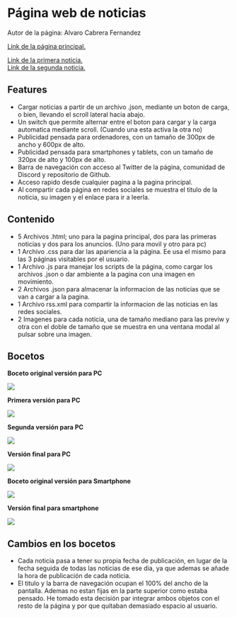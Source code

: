 # Página web de noticias

Autor de la página: Alvaro Cabrera Fernandez

[Link de la página principal.](https://rawgit.com/AlvaroCabreraDAM1/LDM-News/master/news.html)

[Link de la primera noticia.](https://rawgit.com/AlvaroCabreraDAM1/LDM-News/master/new1.html) <br>
[Link de la segunda noticia.](https://rawgit.com/AlvaroCabreraDAM1/LDM-News/master/new2.html)

## Features

- Cargar noticias a partir de un archivo .json, mediante un boton de carga, o bien, llevando el scroll lateral hacia abajo.
- Un switch que permite alternar entre el boton para cargar y la carga automatica mediante scroll. (Cuando una esta activa la otra no)
- Publicidad pensada para ordenadores, con un tamaño de 300px de ancho y 600px de alto.
- Publicidad pensada para smartphones y tablets, con un tamaño de 320px de alto y 100px de alto.
- Barra de navegación con acceso al Twitter de la página, comunidad de Discord y repositorio de Github.
- Acceso rapido desde cualquier pagina a la pagina principal.
- Al compartir cada página en redes sociales se muestra el titulo de la noticia, su imagen y el enlace para ir a leerla.

## Contenido

- 5 Archivos .html; uno para la pagina principal, dos para las primeras noticias y dos para los anuncios. (Uno para movil y otro para pc)
- 1 Archivo  .css para dar las apariencia a la página. Ee usa el mismo para las 3 páginas visitables por el usuario.
- 1 Archivo  .js para manejar los scripts de la página, como cargar los archivos .json o dar ambiente a la pagina con una imagen en movimiento.
- 2 Archivos .json para almacenar la informacion de las noticias que se van a cargar a la pagina.
- 1 Archivo rss.xml para compartir la informacion de las noticias en las redes sociales.
- 2 Imagenes para cada noticia, una de tamaño mediano para las previw y otra con el doble de tamaño que se muestra en una ventana modal al pulsar sobre una imagen.

## Bocetos

<b>Boceto original versión para PC</b>

<img src="https://rawgit.com/AlvaroCabreraDAM1/LDM-News/master/img/desings/sketchs/sketchPC.png" />

<b>Primera versión para PC</b>

<img src="https://rawgit.com/AlvaroCabreraDAM1/LDM-News/master/img/desings/desingPC1.png" />

<b>Segunda versión para PC</b>

<img src="https://rawgit.com/AlvaroCabreraDAM1/LDM-News/master/img/desings/desingPC2.png" />

<b>Versión final para PC</b>

<img src="https://rawgit.com/AlvaroCabreraDAM1/LDM-News/master/img/desings/desingPCF.png" />

<b>Boceto original versión para Smartphone</b>

<img src="https://rawgit.com/AlvaroCabreraDAM1/LDM-News/master/img/desings/sketchs/sketchSmartphone.png" />

<b>Versión final para smartphone</b>

<img src="https://rawgit.com/AlvaroCabreraDAM1/LDM-News/master/img/desings/desingSmartphoneF.png" />

## Cambios en los bocetos

- Cada noticia pasa a tener su propia fecha de publicación, en lugar de la fecha seguida de todas las noticias de ese dia, ya que ademas se añade la hora de publicación de cada noticia.
- El titulo y la barra de navegación ocupan el 100% del ancho de la pantalla. Ademas no estan fijas en la parte superior como estaba pensado. He tomado esta decisión par integrar ambos objetos con el resto de la página y por que quitaban demasiado espacio al usuario. 
